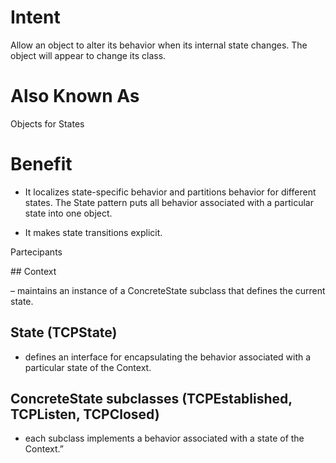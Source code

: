 # Intent 

Allow an object to alter its behavior when its internal state changes. The object will appear to change its class.

# Also Known As

Objects for States

# Benefit 

- It localizes state-specific behavior and partitions behavior for different states. The State pattern puts all behavior associated with a particular state into one object.

- It makes state transitions explicit.

Partecipants

## Context

– maintains an instance of a ConcreteState subclass that defines the current state.

## State (TCPState)

-  defines an interface for encapsulating the behavior associated with a particular state of the Context.

## ConcreteState subclasses (TCPEstablished, TCPListen, TCPClosed)

- each subclass implements a behavior associated with a state of the Context.”
